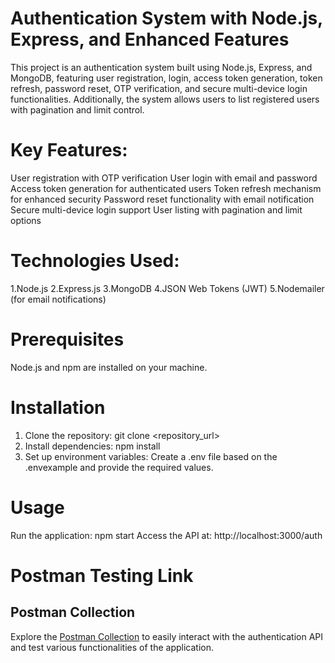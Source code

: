 #  Authentication System with Node.js, Express, and Enhanced Features

This project is an authentication system built using Node.js, Express, and MongoDB, featuring user registration, login, access token generation, token refresh, password reset, OTP verification, and secure multi-device login functionalities. Additionally, the system allows users to list registered users with pagination and limit control.

# Key Features:

User registration with OTP verification
User login with email and password
Access token generation for authenticated users
Token refresh mechanism for enhanced security
Password reset functionality with email notification
Secure multi-device login support
User listing with pagination and limit options

# Technologies Used:

1.Node.js
2.Express.js
3.MongoDB
4.JSON Web Tokens (JWT)
5.Nodemailer (for email notifications)

# Prerequisites
Node.js and npm are installed on your machine.

# Installation
1. Clone the repository: git clone <repository_url>
2. Install dependencies: npm install
3. Set up environment variables: Create a .env file based on the .envexample and provide the required values.

# Usage
Run the application: npm start
Access the API at: http://localhost:3000/auth

# Postman Testing Link

## Postman Collection

Explore the [Postman Collection](https://api.postman.com/collections/19658038-505d6add-3a06-4cb4-9d5a-3aff729d5085?access_key=PMAT-01HACBQK6KY9ZJK917C6VY5VTP) 
to easily interact with the authentication API and test various functionalities of the application.

